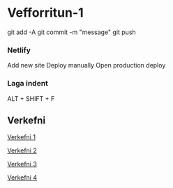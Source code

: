# Vefforritun-1

git add -A
git commit -m "message"
git push 

### Netlify
Add new site
Deploy manually
Open production deploy

### Laga indent

ALT + SHIFT + F 


## Verkefni
[Verkefni 1](https://verkefni1-ajg.netlify.app/)

[Verkefni 2](https://verkefni2-ajg.netlify.app/)

[Verkefni 3](https://verkefni3-ajg.netlify.app/)

[Verkefni 4](https://verkefni4-ajg.netlify.app/)

